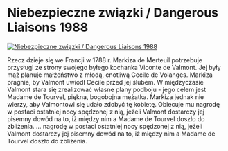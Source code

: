 Niebezpieczne związki / Dangerous Liaisons 1988 
=============
[![Niebezpieczne związki / Dangerous Liaisons 1988 ](http://vidos.pl/images/player.gif)](http://vidos.pl/niebezpieczne-zwiazki-dangerous-liaisons-1988)

 Rzecz dzieje się we Francji w 1788 r. Markiza de Merteuil potrzebuje przysługi ze strony swojego byłego kochanka Viconte de Valmont. Jej były mąż planuje małżeństwo z młodą, cnotliwą Cecile de Volanges. Markiza pragnie, by Valmont uwiódł Cecile przed jej ślubem. W międzyczasie Valmont stara się zrealizować własne plany podboju - jego celem jest Madame de Tourvel, piękna, bogobojna mężatka. Markiza jednak nie wierzy, aby Valmontowi się udało zdobyć tę kobietę. Obiecuje mu nagrodę w postaci ostatniej nocy spędzonej z nią, jeżeli Valmont dostarczy jej pisemny dowód na to, iż między nim a Madame de Tourvel doszło do zbliżenia.   ... nagrodę w postaci ostatniej nocy spędzonej z nią, jeżeli Valmont dostarczy jej pisemny dowód na to, iż między nim a Madame de Tourvel doszło do zbliżenia.
